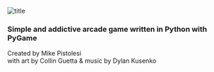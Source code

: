 
![title](https://user-images.githubusercontent.com/119834037/236710425-3d063eef-b94b-45d5-b263-e459e165422d.png)

### Simple and addictive arcade game written in Python with PyGame ###

Created by Mike Pistolesi \
with art by Collin Guetta & music by Dylan Kusenko
